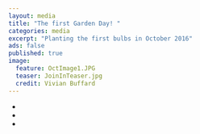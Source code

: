 ```yaml
---
layout: media
title: "The first Garden Day! "
categories: media
excerpt: "Planting the first bulbs in October 2016"
ads: false
published: true
image:
  feature: OctImage1.JPG
  teaser: JoinInTeaser.jpg
  credit: Vivian Buffard
---
```


<ul class="th-grid">
  <li>
    <a href="http://qn7gardening.github.io/images/OctImage1.JPG"><img src="http://qn7gardening.github.io/images/OctImage1.JPG" alt=""></a>
  </li>
  <li>
    <a href="http://qn7gardening.github.io/images/OctImage2.JPG"><img src="http://qn7gardening.github.io/images/OctImage2.JPG" alt=""></a>
  </li>
  <li>
    <a href="http://qn7gardening.github.io/images/OctImage3.JPG"><img src="http://qn7gardening.github.io/images/OctImage3.JPG" alt=""></a>
  </li>
</ul>